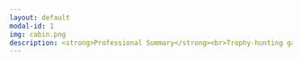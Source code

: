 ```yaml
---
layout: default
modal-id: 1
img: cabin.png
description: <strong>Professional Summary</strong><br>Trophy-hunting gamer, open world completionist, and engaging voice actor with a love for all things international. Social science scholar fascinated by the power of vocal performance in the video game medium, surveillance, and the materiality of digital space. Dedicated and collaborative professional with exemplary customer service skills and over a decade of experience in the fields of healthcare, academia, and entertainment media. <br><br></strong><strong>Voice Actor / Transcript Editor </strong><br> Bloody Disgusting, LLC, Remote<br> September 2021 - Present<br><br><strong>Writing Center Tutor</strong> <br>RPI Center for Global Communication + Design (COMM+D), Troy, NY, USA<br> January 2024 - Present<br><br><strong>Undergraduate Teaching Assistant for Dr. Ralph Noble</strong> <br>AI in the Information Age / Motivation and Performance Courses, Troy, NY, USA<br> August 2023 - December 2023<br><br><strong>Access Coordinator - Global Patient Services</strong> <br>Children’s Hospital of Philadelphia (CHOP), Philadelphia, PA, USA<br> November 2018 - July 2022<br><br><strong>Greater Philadelphia Coronavirus HelpLine - Contact Tracing Center</strong> <br>Children’s Hospital of Philadelphia (CHOP), Philadelphia, PA, USA<br> July 2020 - February 2021<br><br><strong>Program Assistant - Department of Communication</strong> <br>Drexel University, Philadelphia, PA, USA<br> January 2015 - October 2018<br><br><strong>Adjunct Chinese Instructor - Modern Languages Program</strong> <br>Drexel University, Philadelphia, PA, USA<br> September 2014 - September 2016<br><br><strong>Program Assistant - Modern Languages Program</strong> <br> Drexel University, Philadelphia, PA, USA<br> November 2013 - June 2014<br><br><strong>Airport Coordinator / Assistant to the Regional Travel & Logistics Coordinator</strong><br>AFS-USA New York City, NY, USA <br>Summer 2013<br><br><strong>Freelance Journalist / Blog Writer</strong> <br>Viacom - MTV Korea, New York City, NY, USA<br> March 2012 - January 2013<br><br><strong>Actor - SHADES Theater</strong><br>(Student Health Advocates Developing Educational Scenarios) <br>Rutgers University Health Services, New Brunswick, NJ, USA<br> September 2008 - June 2012<br><br><strong>Sales / Facilities / Cashier Associate</strong> <br>Victoria’s Secret <br>Deptford, NJ, USA<br> June 2009 - January 2010<br><br><br><strong>Education</strong><br><br><strong>Doctor of Philosophy - Critical Game Design </strong><em>(in progress)</em><br>Rensselaer Polytechnic Institute, Troy, NY, USA<br><br><strong>Master of Science - Science, Technology & Society</strong><br>Drexel University, Philadelphia, PA, USA<br><br><strong>Bachelor of Arts - Spanish and Mandarin Chinese Double Major</strong><br>Rutgers, The State University of New Jersey, New Brunswick, NJ, USA<br> <p><a href="https://rpiexchange-my.sharepoint.com/:b:/g/personal/bowerj6_rpi_edu/Echqe1Y5CbJArXlAMGQkZywB5SCI71z8TX57iwtMhbZdGw"> <br>Link to Resume (PDF)</a></p>
---
```

